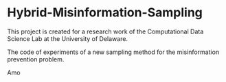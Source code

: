 # Hybrid-Misinformation-Sampling

This project is created for a research work of the Computational Data Science Lab at the University of Delaware.

The code of experiments of a new sampling method for the misinformation prevention problem.

Amo
